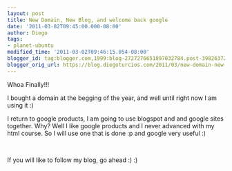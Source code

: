 ```yaml
---
layout: post
title: New Domain, New Blog, and welcome back google
date: '2011-03-02T09:45:00.000-08:00'
author: Diego
tags:
- planet-ubuntu
modified_time: '2011-03-02T09:46:15.054-08:00'
blogger_id: tag:blogger.com,1999:blog-2727276651897032784.post-3982637221519849944
blogger_orig_url: https://blog.diegoturcios.com/2011/03/new-domain-new-blog-and-welcome-back.html
---
```


<p>Whoa Finally!!!</p><p>I bought a domain at the begging of the year, and well until right now I am using it :)</p><p>I   return to google products, I am going to use blogspot and and google   sites together. Why? Well I like google products and I never advanced   with my html course. So I will use one that is done :p and google very   useful :)</p><p><br /></p>If you will like to follow my blog, go ahead :) :)